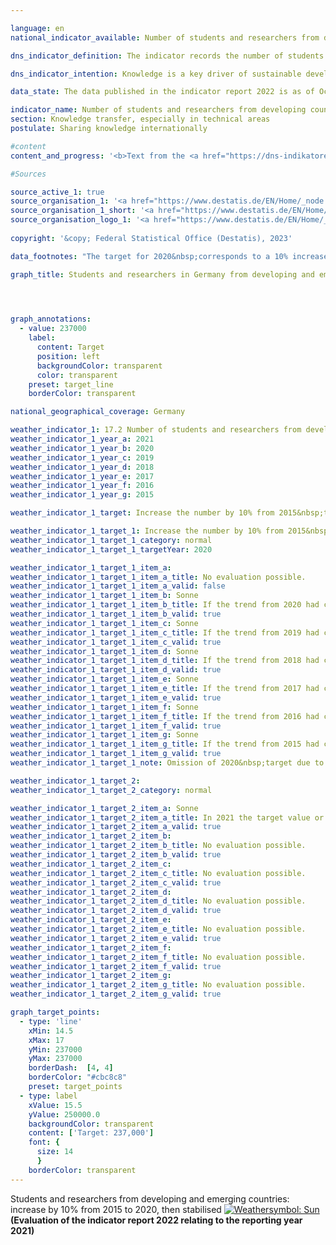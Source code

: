 ```yaml
---

language: en    
national_indicator_available: Number of students and researchers from developing countries and <abbr title="Least developed countries" tabindex="0">LDC</abbr>, per year    

dns_indicator_definition: The indicator records the number of students and researchers from developing and emerging countries per year or semester. Here, the number of students and researchers from the least developed countries (<abbr title="Least developed countries" tabindex="0">LDCs</abbr>) is listed separately.    

dns_indicator_intention: Knowledge is a key driver of sustainable development not only at national level but also in global terms. The strengthening of the international exchange of knowledge by Germany is an important measure in this context. For this reason, the target of the Federal Government is to increase the total number of students and researchers from developing and emerging countries by 10&nbsp;% from 2015&nbsp;until 2020&nbsp;and to stabilise the number at the same level thereafter.    

data_state: The data published in the indicator report 2022 is as of Oct 31 2022. The data shown on this platform is updated regularly, so that more current data may be available online than published in the <a href="https://dns-indikatoren.de/en/facts_publications/">indicator report 2022</a>.    

indicator_name: Number of students and researchers from developing countries and LDC, per year    
section: Knowledge transfer, especially in technical areas    
postulate: Sharing knowledge internationally    

#content     
content_and_progress: '<b>Text from the <a href="https://dns-indikatoren.de/en/facts_publications/">Indicator Report 2022&nbsp;</a></b><br><br>The data basis of the indicator is the statistics of students and the statistics of higher education staff conducted by the Federal Statistical Office. Both are complete surveys based on the administrative data of the institutions of higher education. The indicator includes the students in the winter semester of each year. However, the researchers are covered on the reference date of 1st of December. Researchers in this context are defined as academic personnel at German institutions of higher education in primary and secondary employment (excluding student assistants). Doctoral candidates who are enrolled as students at an institution of higher education and who are also working as member of the academic personnel may be counted twice by the indicator.<br><br>The total number of all students and researchers from developing and emerging countries at German institutions of higher education was about 316,000&nbsp;in 2021. With 91.9&nbsp;%, students by far accounted for the largest share of the indicator value.<br><br>In the winter semester of 2021/22, 290,453&nbsp;students from developing and emerging countries were enrolled in German institutions of higher education. This corresponds to 9.9&nbsp;% of all enrollees. The number of students from developing and emerging countries has increased steadily since 2005/06&nbsp;(134,462&nbsp;students)&nbsp;–&nbsp;the only decline recorded was during winter semester of 2007/08. The increase in the winter semester of 2021/22&nbsp;was around 5.6&nbsp;% compared to the previous year (about 275,000&nbsp;students in the winter semester of 2020/21). In the winter semester of 2021/22, a total of 17,113&nbsp;students came from <abbr title="Least developed countries" tabindex="0">LDCs</abbr>, 13.7&nbsp;% more than in the previous year.<br><br>Of the students from developing and emerging countries, 43,629&nbsp;came from China, 36,575&nbsp;from Turkey and 34,134&nbsp;from India. In total, 41.6&nbsp;% of them were female. Whereas the European (54.2&nbsp;%) and American (50.4&nbsp;%) developing and emerging countries send roughly equal numbers of women and men to study in Germany, less than a third of students from African developing and emerging countries are women (32.8&nbsp;%). The proportion of women among students from <abbr title="Least developed countries" tabindex="0">LDCs</abbr> (worldwide) was even lower (28.4&nbsp;%).<br><br>In 2021, 26,000&nbsp;researchers from developing and emerging countries were part of the academic personnel at German institutions of higher education. They accounted for 6.0&nbsp;% of all academic staff at German institutions of higher education. The proportion of people from developing and emerging countries was thus markedly smaller among researchers than among students. Their numbers increased by 10.6&nbsp;% compared to the previous year and have more than quadrupled since 2005. A total of 924&nbsp;researchers came from <abbr title="Least developed countries" tabindex="0">LDCs</abbr> in 2021&nbsp;(0.2&nbsp;% of all academic staff). The equivalent figure for the previous year was 838, so there was a slight reduction.<br><br>It should be considered, that a change of countries included into either the group of <abbr title="Least developed countries" tabindex="0">LDCs</abbr> or developing and emerging countries might also result in changes of the aforementioned values. Thus, it is difficult to compare these values with previous years.<br><br>The target of raising the number of students and researchers from developing and emerging countries by 10&nbsp;% compared to the 215,000&nbsp;recorded for 2015&nbsp;was already achieved in 2017. From there, the intended steady increase is also reached in subsequent years.'    

#Sources    

source_active_1: true
source_organisation_1: '<a href="https://www.destatis.de/EN/Home/_node.html">Federal Statistical Office</a>'
source_organisation_1_short: '<a href="https://www.destatis.de/EN/Home/_node.html" target="_blank">Federal Statistical Office</a>'
source_organisation_logo_1: '<a href="https://www.destatis.de/EN/Home/_node.html" target="_blank"><img src="www.dnsTestEnvironment.github.io/dns-indicators/public/OrgImgEn/destatis.png" alt="Federal Statistical Office" title=" Click here to visit the homepage of the organizationFederal Statistical Office" style="height:60px; width:148px; border: transparent"/></a>'
    
copyright: '&copy; Federal Statistical Office (Destatis), 2023'    

data_footnotes: "The target for 2020&nbsp;corresponds to a 10% increase in the number of students and researchers compared to 2015.<br>• Data for researchers is based on a special evaluation and not publicly availabe.<br>• LDC: Least Developed Countries."    

graph_title: Students and researchers in Germany from developing and emerging countries    

    


graph_annotations:
  - value: 237000
    label:
      content: Target
      position: left
      backgroundColor: transparent
      color: transparent
    preset: target_line
    borderColor: transparent        

national_geographical_coverage: Germany    

weather_indicator_1: 17.2 Number of students and researchers from developing countries and LDCs per year
weather_indicator_1_year_a: 2021
weather_indicator_1_year_b: 2020
weather_indicator_1_year_c: 2019
weather_indicator_1_year_d: 2018
weather_indicator_1_year_e: 2017
weather_indicator_1_year_f: 2016
weather_indicator_1_year_g: 2015

weather_indicator_1_target: Increase the number by 10% from 2015&nbsp;to 2020, then stabilised

weather_indicator_1_target_1: Increase the number by 10% from 2015&nbsp;to 2020
weather_indicator_1_target_1_category: normal
weather_indicator_1_target_1_targetYear: 2020

weather_indicator_1_target_1_item_a: 
weather_indicator_1_target_1_item_a_title: No evaluation possible.
weather_indicator_1_target_1_item_a_valid: false
weather_indicator_1_target_1_item_b: Sonne
weather_indicator_1_target_1_item_b_title: If the trend from 2020 had continued, the target value would have been reached or missed by less than 5% of the difference between the target value and the value at that time.
weather_indicator_1_target_1_item_b_valid: true
weather_indicator_1_target_1_item_c: Sonne
weather_indicator_1_target_1_item_c_title: If the trend from 2019 had continued, the target value would have been reached or missed by less than 5% of the difference between the target value and the value at that time.
weather_indicator_1_target_1_item_c_valid: true
weather_indicator_1_target_1_item_d: Sonne
weather_indicator_1_target_1_item_d_title: If the trend from 2018 had continued, the target value would have been reached or missed by less than 5% of the difference between the target value and the value at that time.
weather_indicator_1_target_1_item_d_valid: true
weather_indicator_1_target_1_item_e: Sonne
weather_indicator_1_target_1_item_e_title: If the trend from 2017 had continued, the target value would have been reached or missed by less than 5% of the difference between the target value and the value at that time.
weather_indicator_1_target_1_item_e_valid: true
weather_indicator_1_target_1_item_f: Sonne
weather_indicator_1_target_1_item_f_title: If the trend from 2016 had continued, the target value would have been reached or missed by less than 5% of the difference between the target value and the value at that time.
weather_indicator_1_target_1_item_f_valid: true
weather_indicator_1_target_1_item_g: Sonne
weather_indicator_1_target_1_item_g_title: If the trend from 2015 had continued, the target value would have been reached or missed by less than 5% of the difference between the target value and the value at that time.
weather_indicator_1_target_1_item_g_valid: true
weather_indicator_1_target_1_note: Omission of 2020&nbsp;target due to expiration of time.

weather_indicator_1_target_2: 
weather_indicator_1_target_2_category: normal

weather_indicator_1_target_2_item_a: Sonne
weather_indicator_1_target_2_item_a_title: In 2021 the target value or a better value was achieved and the average change did not point in the direction of deterioration.
weather_indicator_1_target_2_item_a_valid: true
weather_indicator_1_target_2_item_b: 
weather_indicator_1_target_2_item_b_title: No evaluation possible.
weather_indicator_1_target_2_item_b_valid: true
weather_indicator_1_target_2_item_c: 
weather_indicator_1_target_2_item_c_title: No evaluation possible.
weather_indicator_1_target_2_item_c_valid: true
weather_indicator_1_target_2_item_d: 
weather_indicator_1_target_2_item_d_title: No evaluation possible.
weather_indicator_1_target_2_item_d_valid: true
weather_indicator_1_target_2_item_e: 
weather_indicator_1_target_2_item_e_title: No evaluation possible.
weather_indicator_1_target_2_item_e_valid: true
weather_indicator_1_target_2_item_f: 
weather_indicator_1_target_2_item_f_title: No evaluation possible.
weather_indicator_1_target_2_item_f_valid: true
weather_indicator_1_target_2_item_g: 
weather_indicator_1_target_2_item_g_title: No evaluation possible.
weather_indicator_1_target_2_item_g_valid: true    

graph_target_points:
  - type: 'line'
    xMin: 14.5
    xMax: 17
    yMin: 237000
    yMax: 237000
    borderDash:  [4, 4]
    borderColor: "#cbc8c8"
    preset: target_points
  - type: label
    xValue: 15.5
    yValue: 250000.0
    backgroundColor: transparent
    content: ['Target: 237,000']
    font: {
      size: 14
      }
    borderColor: transparent    
---
```



<div>
  <div class="my-header">
    <label class="default">Students and researchers from developing and emerging countries: increase by 10% from 2015&nbsp;to 2020, then stabilised
      <a href="www.dnsTestEnvironment.github.io/dns-indicators/en/status"><img src="https://g205sdgs.github.io/sdg-indicators/public/Wettersymbole/Sonne.png" title="In 2021 the target value or a better value was achieved and the average change did not point in the direction of deterioration." alt="Weathersymbol: Sun"/>
      </a>
    </label>
  </div>
</div>
<div class="my-header-note">
  <label class="default"><b>(Evaluation of the indicator report 2022 relating to the reporting year 2021)
  </b></label>
</div>